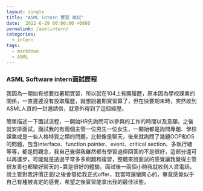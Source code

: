 ```yaml
---
layout: single
title: "ASML intern 實習 面試"
date:  2022-6-29 00:00:00 +0800
permalink: /asmlintern/
categories: 
  - intern
tags:
  - markdown
  - ASML
---
```


### ASML Software intern面試歷程
   我因為一開始有想要找暑期實習，所以就在104上有開履歷，原本因為學校課業的關係，一直遲遲沒有投取履歷，就想說暑期實習算了，但在快要期末時，突然收到ASML人資的一封邀請信，就意外得到了這個經歷。    
     

   簡單描述一下面試流程，一開始HR先詢問可以參與的工作的時間以及意願，之後就安排面試，面試我的有兩個主管一位男生一位女生，一開始都是詢問專題、學校課業或是一些人格特質之類的問題，比較像是聊天，後來就詢問了幾題OOP和OS的問題，包含interface、function pointer、event、critical section、多執行緒等等，都是問觀念，我自己覺得我雖然都有學習過但回答的不是很好，這部分還可以再進步，可能就是透過平常多多刷題和複習，整體來說面試的感覺讓我覺得主管很友善也都蠻好聊天的~算是很好的體驗。面試後一兩個小時我就收到人資電話，說主管對我評價正面!之後會發給我正式offer，我當時還蠻開心的，畢竟感覺似乎自己有種被肯定的感覺，希望之後實習能拿出我的最佳狀態。
